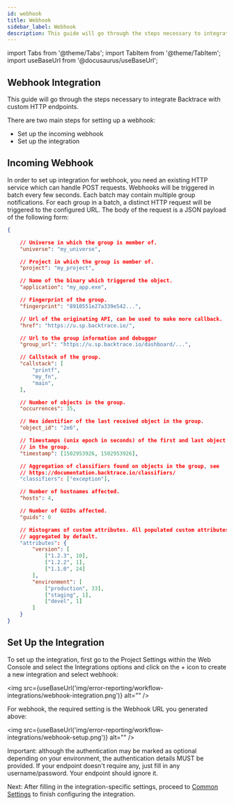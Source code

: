 ```yaml
---
id: webhook
title: Webhook
sidebar_label: Webhook
description: This guide will go through the steps necessary to integrate Backtrace with custom HTTP endpoints.
---
```

import Tabs from '@theme/Tabs';
import TabItem from '@theme/TabItem';
import useBaseUrl from '@docusaurus/useBaseUrl';

## Webhook Integration
This guide will go through the steps necessary to integrate Backtrace with custom HTTP endpoints.

There are two main steps for setting up a webhook:
- Set up the incoming webhook
- Set up the integration

## Incoming Webhook
In order to set up integration for webhook, you need an existing HTTP service which can handle POST requests. Webhooks will be triggered in batch every few seconds. Each batch may contain multiple group notifications. For each group in a batch, a distinct HTTP request will be triggered to the configured URL. The body of the request is a JSON payload of the following form:
```json
{

    // Universe in which the group is member of.
    "universe": "my_universe",

    // Project in which the group is member of.
    "project": "my_project",

    // Name of the binary which triggered the object.
    "application": "my_app.exe",

    // Fingerprint of the group.
    "fingerprint": "8910551e27a339e542...",

    // Url of the originating API, can be used to make more callback.
    "href": "https://u.sp.backtrace.io/",

    // Url to the group information and debugger
    "group_url": "https://u.sp.backtrace.io/dashboard/...",

    // Callstack of the group.
    "callstack": [
        "printf",
        "my_fn",
        "main",
    ],

    // Number of objects in the group.
    "occurrences": 35,

    // Hex identifier of the last received object in the group.
    "object_id": "2e6",

    // Timestamps (unix epoch in seconds) of the first and last object seen
    // in the group.
    "timestamp": [1502953926, 1502953926],

    // Aggregation of classifiers found on objects in the group, see
    // https://documentation.backtrace.io/classifiers/
    "classifiers": ["exception"],

    // Number of hostnames affected.
    "hosts": 4,

    // Number of GUIDs affected.
    "guids": 0

    // Histograms of custom attributes. All populated custom attributes are
    // aggregated by default.
    "attributes": {
        "version": [
            ["1.2.3", 10],
            ["1.2.2", 1],
            ["1.1.0", 24]
        ],
        "environment": [
            ["production", 33],
            ["staging", 1],
            ["devel", 1]
        ]
    }
}
```

## Set Up the Integration
To set up the integration, first go to the Project Settings within the Web Console and select the Integrations options and click on the + icon to create a new integration and select webhook:

<img src={useBaseUrl('img/error-reporting/workflow-integrations/webhook-integration.png')} alt="" />

For webhook, the required setting is the Webhook URL you generated above:

<img src={useBaseUrl('img/error-reporting/workflow-integrations/webhook-setup.png')} alt="" />

Important: although the authentication may be marked as optional depending on your environment, the authentication details MUST be provided. If your endpoint doesn't require any, just fill in any username/password. Your endpoint should ignore it.

Next: After filling in the integration-specific settings, proceed to [Common Settings](/error-reporting/workflow-integrations/common-settings) to finish configuring the integration.
